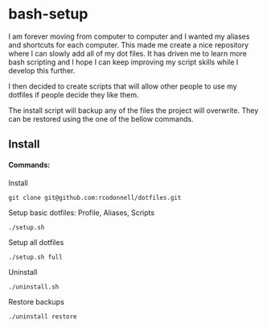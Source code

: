 # bash-setup

I am forever moving from computer to computer and I wanted my aliases and shortcuts for each computer.
This made me create a nice repository where I can slowly add all of my dot files.
It has driven me to learn more bash scripting and I hope I can keep improving my script skills while I develop this further.

I then decided to create scripts that will allow other people to use my dotfiles if people decide they like them.

The install script will backup any of the files the project will overwrite. They can be restored using the one of the bellow commands.

## Install

#### Commands:
Install
```
git clone git@github.com:rcodonnell/dotfiles.git
```
Setup basic dotfiles: Profile, Aliases, Scripts
```
./setup.sh
```
Setup all dotfiles
```
./setup.sh full
```
Uninstall
```
./uninstall.sh
```
Restore backups
```
./uninstall restore
```
